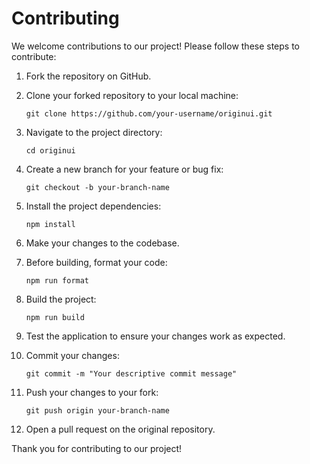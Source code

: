 # Contributing

We welcome contributions to our project! Please follow these steps to contribute:

1. Fork the repository on GitHub.

2. Clone your forked repository to your local machine:
   ```
   git clone https://github.com/your-username/originui.git
   ```

3. Navigate to the project directory:
   ```
   cd originui
   ```

4. Create a new branch for your feature or bug fix:
   ```
   git checkout -b your-branch-name
   ```

5. Install the project dependencies:
   ```
   npm install
   ```

6. Make your changes to the codebase.

7. Before building, format your code:
   ```
   npm run format
   ```

8. Build the project:
   ```
   npm run build
   ```

9. Test the application to ensure your changes work as expected.

10. Commit your changes:
    ```
    git commit -m "Your descriptive commit message"
    ```

11. Push your changes to your fork:
    ```
    git push origin your-branch-name
    ```

12. Open a pull request on the original repository.

Thank you for contributing to our project!
